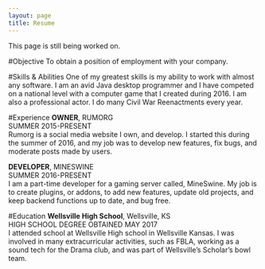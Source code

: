 ```yaml
---
layout: page
title: Resume
---
```


<div class="message">
  This page is still being worked on.
</div>

#Objective
To obtain a position of employment with your company.

#Skills & Abilities
One of my greatest skills is my ability to work with almost any software. I am an avid Java desktop programmer and I have competed on a national level with a computer game that I created during 2016. I am also a professional actor. I do many Civil War Reenactments every year.

#Experience
<b>OWNER</b>, RUMORG<br>
<span>SUMMER 2015-PRESENT</span><br>
Rumorg is a social media website I own, and develop. I started this during the summer of 2016, and my job was to develop new features, fix bugs, and moderate posts made by users.

<b>DEVELOPER</b>, MINESWINE<br>
<span>SUMMER 2016-PRESENT</span><br>
I am a part-time developer for a gaming server called, MineSwine. My job is to create plugins, or addons, to add new features, update old projects, and keep backend functions up to date, and bug free.

#Education
<b>Wellsville High School</b>, Wellsville, KS<br>
<span>HIGH SCHOOL DEGREE OBTAINED MAY 2017</span><br>
I attended school at Wellsville High school in Wellsville Kansas. I was involved in many extracurricular activities, such as FBLA, working as a sound tech for the Drama club, and was part of Wellsville’s Scholar’s bowl team.



